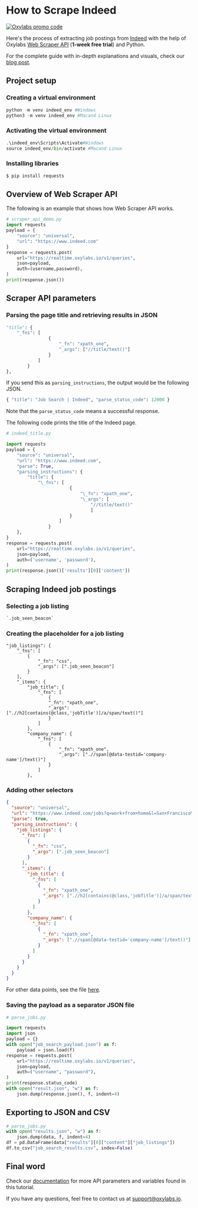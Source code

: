 # How to Scrape Indeed

[![Oxylabs promo code](https://user-images.githubusercontent.com/129506779/250792357-8289e25e-9c36-4dc0-a5e2-2706db797bb5.png)](https://oxylabs.go2cloud.org/aff_c?offer_id=7&aff_id=877&url_id=112)

Here's the process of extracting job postings from [Indeed](https://www.indeed.com/) with the help of Oxylabs [Web Scraper API](https://oxylabs.io/products/scraper-api/web) (**1-week free trial**) and Python.

For the complete guide with in-depth explanations and visuals, check our [blog post](https://oxylabs.io/blog/how-to-scrape-indeed).

## Project setup

### Creating a virtual environment

```python
python -m venv indeed_env #Windows
python3 -m venv indeed_env #Macand Linux
```

### Activating the virtual environment

```python
.\indeed_env\Scripts\Activate#Windows
source indeed_env/bin/activate #Macand Linux
```

### Installing libraries

```python
$ pip install requests
```

## Overview of Web Scraper API

The following is an example that shows how Web Scraper API works.

```python
# scraper_api_demo.py
import requests
payload = {
    "source": "universal",
    "url": "https://www.indeed.com"
}
response = requests.post(
    url="https://realtime.oxylabs.io/v1/queries",
    json=payload,
    auth=(username,password),
)
print(response.json())
```

## Scraper API parameters

### Parsing the page title and retrieving results in JSON

```python
"title": {
    "_fns": [
                {
                    "_fn": "xpath_one",
                    "_args": ["//title/text()"]
                }
            ]
        }
},
```

If you send this as `parsing_instructions`, the output would be the following JSON.

```python
{ "title": "Job Search | Indeed", "parse_status_code": 12000 }
```

Note that the `parse_status_code` means a successful response.

The following code prints the title of the Indeed page.

```python
# indeed_title.py

import requests
payload = {
    "source": "universal",
    "url": "https://www.indeed.com",
    "parse": True,
    "parsing_instructions": {
        "title": {
            "\_fns": [
                        {
                            "\_fn": "xpath_one",
                            "\_args": [
                                "//title/text()"
                                ]
                        }
                    ]
                }
    },
}
response = requests.post(
    url="https://realtime.oxylabs.io/v1/queries",
    json=payload,
    auth=('username', 'password'),
)
print(response.json()['results'][0]['content'])
```

## Scraping Indeed job postings

### Selecting a job listing

```python
`.job_seen_beacon`
```

### Creating the placeholder for a job listing

```
"job_listings": {
    "_fns": [
        {
            "_fn": "css",
            "_args": [".job_seen_beacon"]
        }
    ],
    "_items": {
        "job_title": {
            "_fns": [
                {
                "_fn": "xpath_one",
                "_args": [".//h2[contains(@class,'jobTitle')]/a/span/text()"]
                }
            ]
        },
        "company_name": {
            "_fns": [
                {
                    "_fn": "xpath_one",
                    "_args": [".//span[@data-testid='company-name']/text()"]
                }
            ]
        },
```

### Adding other selectors

```json
{
  "source": "universal",
  "url": "https://www.indeed.com/jobs?q=work+from+home&l=San+Francisco%2C+CA",
  "parse": true,
  "parsing_instructions": {
    "job_listings": {
      "_fns": [
        {
          "_fn": "css",
          "_args": [".job_seen_beacon"]
        }
      ],
      "_items": {
        "job_title": {
          "_fns": [
            {
              "_fn": "xpath_one",
              "_args": [".//h2[contains(@class,'jobTitle')]/a/span/text()"]
            }
          ]
        },
        "company_name": {
          "_fns": [
            {
              "_fn": "xpath_one",
              "_args": [".//span[@data-testid='company-name']/text()"]
            }
          ]
        }
      }
    }
  }
}
```

For other data points, see the file [here](src/job_search_payload.json).

### Saving the payload as a separator JSON file

```python
# parse_jobs.py

import requests
import json
payload = {}
with open("job_search_payload.json") as f:
    payload = json.load(f)
response = requests.post(
    url="https://realtime.oxylabs.io/v1/queries",
    json=payload,
    auth=("username", "password"),
)
print(response.status_code)
with open("result.json", "w") as f:
    json.dump(response.json(), f, indent=4)
```

## Exporting to JSON and CSV

```python
# parse_jobs.py
with open("results.json", "w") as f:
    json.dump(data, f, indent=4)
df = pd.DataFrame(data["results"][0]["content"]["job_listings"])
df.to_csv("job_search_results.csv", index=False)
```

## Final word

Check our [documentation](https://developers.oxylabs.io/scraper-apis/web-scraper-api) for more API parameters and variables found in this tutorial.

If you have any questions, feel free to contact us at support@oxylabs.io.
